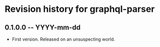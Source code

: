 # Revision history for graphql-parser

## 0.1.0.0 -- YYYY-mm-dd

* First version. Released on an unsuspecting world.
